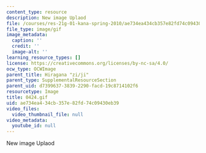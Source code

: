```yaml
---
content_type: resource
description: New image Uplaod
file: /courses/res-21g-01-kana-spring-2010/ae734ea434cb357e82fd74c09430eb39_0424.gif
file_type: image/gif
image_metadata:
  caption: ''
  credit: ''
  image-alt: ''
learning_resource_types: []
license: https://creativecommons.org/licenses/by-nc-sa/4.0/
ocw_type: OCWImage
parent_title: Hiragana "zi/ji"
parent_type: SupplementalResourceSection
parent_uid: d7399637-3839-2290-facd-19c8714102f6
resourcetype: Image
title: 0424.gif
uid: ae734ea4-34cb-357e-82fd-74c09430eb39
video_files:
  video_thumbnail_file: null
video_metadata:
  youtube_id: null
---
```

New image Uplaod